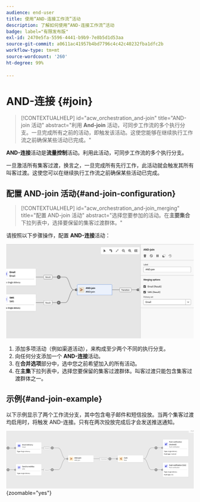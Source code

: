 ```yaml
---
audience: end-user
title: 使用“AND-连接工作流”活动
description: 了解如何使用“AND-连接工作流”活动
badge: label="有限发布版"
exl-id: 2470e5fa-5596-4441-b9b9-7e8b5d1d53aa
source-git-commit: a0611ac41957b4bd7796c4c42c40232fba1dfc2b
workflow-type: tm+mt
source-wordcount: '260'
ht-degree: 99%

---
```


# AND-连接 {#join}


>[!CONTEXTUALHELP]
>id="acw_orchestration_and-join"
>title="AND-join 活动"
>abstract="利用 **And-join** 活动，可同步工作流的多个执行分支。一旦完成所有之前的活动，即触发该活动。这使您能够在继续执行工作流之前确保某些活动已完成。"

**AND-连接**&#x200B;活动是&#x200B;**流量控制**&#x200B;活动。利用此活动，可同步工作流的多个执行分支。

一旦激活所有集客过渡，换言之，一旦完成所有先行工作，此活动就会触发其所有叫客过渡。这使您可以在继续执行工作流之前确保某些活动已完成。

## 配置 AND-join 活动{#and-join-configuration}

>[!CONTEXTUALHELP]
>id="acw_orchestration_and-join_merging"
>title="配置 AND-join 活动"
>abstract="选择您要参加的活动。在&#x200B;**主要集合**&#x200B;下拉列表中，选择要保留的集客过渡群体。"

请按照以下步骤操作，配置 **AND-连接**&#x200B;活动：

![](../assets/workflow-andjoin.png)

1. 添加多项活动（例如渠道活动），来构成至少两个不同的执行分支。
1. 向任何分支添加一个 **AND-连接**&#x200B;活动。
1. 在&#x200B;**合并选项**&#x200B;部分中，选中您之前希望加入的所有活动。
1. 在&#x200B;**主集**&#x200B;下拉列表中，选择您要保留的集客过渡群体。叫客过渡只能包含集客过渡群体之一。

## 示例{#and-join-example}

以下示例显示了两个工作流分支，其中包含电子邮件和短信投放。当两个集客过渡均启用时，将触发 AND-连接。只有在两次投放完成后才会发送推送通知。

![](../assets/workflow-andjoin-example.png){zoomable=&quot;yes&quot;}
